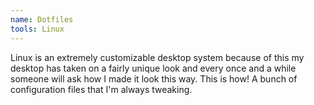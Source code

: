 ```yaml
---
name: Dotfiles
tools: Linux
---
```

Linux is an extremely customizable desktop system because of this my  desktop has taken on a fairly unique look and every once and a while  someone will ask how I made it look this way. This is how! A bunch of  configuration files that I'm always tweaking.
